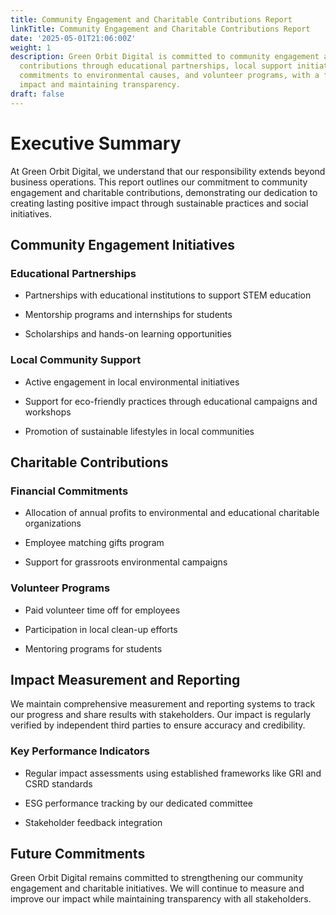 ```yaml
---
title: Community Engagement and Charitable Contributions Report
linkTitle: Community Engagement and Charitable Contributions Report
date: '2025-05-01T21:06:00Z'
weight: 1
description: Green Orbit Digital is committed to community engagement and charitable
  contributions through educational partnerships, local support initiatives, financial
  commitments to environmental causes, and volunteer programs, with a focus on measuring
  impact and maintaining transparency.
draft: false
---
```



# Executive Summary

At Green Orbit Digital, we understand that our responsibility extends beyond business operations. This report outlines our commitment to community engagement and charitable contributions, demonstrating our dedication to creating lasting positive impact through sustainable practices and social initiatives.

## Community Engagement Initiatives

### Educational Partnerships

- Partnerships with educational institutions to support STEM education

- Mentorship programs and internships for students

- Scholarships and hands-on learning opportunities

### Local Community Support

- Active engagement in local environmental initiatives

- Support for eco-friendly practices through educational campaigns and workshops

- Promotion of sustainable lifestyles in local communities

## Charitable Contributions

### Financial Commitments

- Allocation of annual profits to environmental and educational charitable organizations

- Employee matching gifts program

- Support for grassroots environmental campaigns

### Volunteer Programs

- Paid volunteer time off for employees

- Participation in local clean-up efforts

- Mentoring programs for students

## Impact Measurement and Reporting

We maintain comprehensive measurement and reporting systems to track our progress and share results with stakeholders. Our impact is regularly verified by independent third parties to ensure accuracy and credibility.

### Key Performance Indicators

- Regular impact assessments using established frameworks like GRI and CSRD standards

- ESG performance tracking by our dedicated committee

- Stakeholder feedback integration

## Future Commitments

Green Orbit Digital remains committed to strengthening our community engagement and charitable initiatives. We will continue to measure and improve our impact while maintaining transparency with all stakeholders.